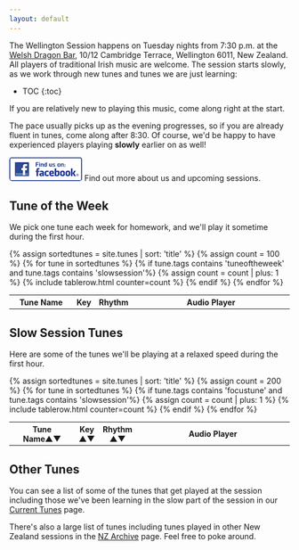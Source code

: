 ```yaml
---
layout: default
---
```


<script type="text/javascript" src="{{ site.mp3_host }}/js/audioplayer.js"></script>
<script type="text/javascript" src="{{ site.mp3_host }}/js/musical-ws.js"></script>
<script type="text/javascript" src="{{ site.mp3_host }}/js/abc_controls.js"></script>

<div id="audioPlayer"></div>

The Wellington Session happens on Tuesday nights from 7:30 p.m. at the
<a href="/venue/">Welsh Dragon Bar</a>, 10/12 Cambridge Terrace, Wellington 6011, New Zealand.
All players of traditional Irish music are welcome. The session starts slowly, as we work
through new tunes and tunes we are just learning:

* TOC
{:toc}

If you are relatively new to playing this music, come along right at the start.

The pace usually picks up as the evening progresses, so if you are already fluent in tunes,
come along after 8:30. Of course, we'd be happy to have experienced players playing **slowly**
earlier on as well!

<p style="text-align:left">
<a target="_blank" title="follow us on facebook" href="http://www.facebook.com/groups/WellingtonSession/"><img alt="follow us on facebook" src="/images/badgefacebook.png"></a>
Find out more about us and upcoming sessions.
</p>

Tune of the Week
----------------

We pick one tune each week for homework, and we'll play it sometime during the first hour.

<div id="DEBUG"></div>
<div id="abc-textareas"></div>

<table style="width:100%" id="tuneoftheweek" class="tablesorter">
<thead>
    <tr>
    <th style="width:25%;">Tune Name</th>
    <th style="width:4%;">Key</th>
    <th style="width:6%;">Rhythm</th>
    <th style="width:65%;">Audio Player</th>
    </tr>
</thead>

<tbody>
  {% assign sortedtunes = site.tunes | sort: 'title' %}
  {% assign count = 100 %}
  {% for tune in sortedtunes %}
      {% if tune.tags contains 'tuneoftheweek' and tune.tags contains 'slowsession'%}
          {% assign count = count | plus: 1 %}
<tr>
{% include tablerow.html counter=count %}
</tr>
      {% endif %}
{% endfor %}
</tbody>
</table>

Slow Session Tunes
---------

Here are some of the tunes we'll be playing at a relaxed speed during the first hour.
<table style="width:100%" id="focustunes" class="tablesorter">
<thead>
    <tr>
    <th style="width:25%;">Tune Name&#x25B2;&#x25BC;</th>
    <th style="width:4%;">Key<br />&#x25B2;&#x25BC;</th>
    <th style="width:6%;">Rhythm<br />&#x25B2;&#x25BC;</th>
    <th style="width:65%;">Audio Player</th>
    </tr>
</thead>
<tbody>
  {% assign sortedtunes = site.tunes | sort: 'title' %}
  {% assign count = 200 %}
  {% for tune in sortedtunes %}
      {% if tune.tags contains 'focustune' and tune.tags contains 'slowsession'%}
          {% assign count = count | plus: 1 %}
<tr>
{% include tablerow.html counter=count %}
</tr>
      {% endif %}
{% endfor %}
</tbody>
</table>

Other Tunes
-----------

You can see a list of some of the tunes that get played at the session including those we've been
learning in the slow part of the session in our <a href="/current_tunes/">Current Tunes</a> page.

There's also a large list of tunes including tunes played in other New Zealand sessions in the
<a href="{{ site.mp3_host }}/archive/">NZ Archive</a> page.  Feel free to poke around.


<script>
$(document).ready(function() {
    audioPlayer.innerHTML = createAudioPlayer();

    // turn off sorting on last column
    $("#focustunes").tablesorter({headers: { 3:{sorter: false}}});
});
</script>
